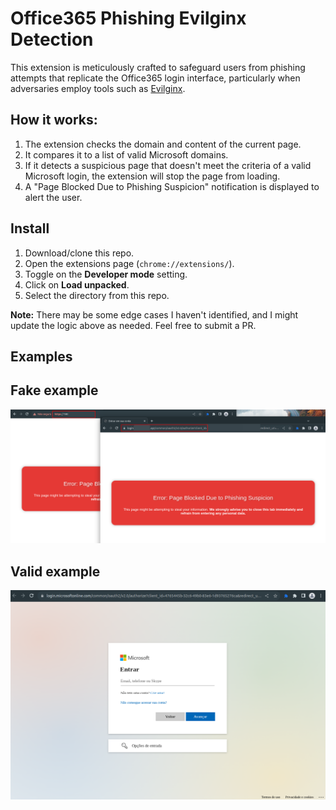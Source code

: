 # Office365 Phishing Evilginx Detection

This extension is meticulously crafted to safeguard users from phishing attempts that replicate the Office365 login interface, particularly when adversaries employ tools such as [Evilginx](https://github.com/kgretzky/evilginx2).

## How it works:

1. The extension checks the domain and content of the current page.
2. It compares it to a list of valid Microsoft domains.
3. If it detects a suspicious page that doesn't meet the criteria of a valid Microsoft login, the extension will stop the page from loading.
4. A "Page Blocked Due to Phishing Suspicion" notification is displayed to alert the user.

## Install

1. Download/clone this repo.
2. Open the extensions page (`chrome://extensions/`).
3. Toggle on the **Developer mode** setting.
4. Click on **Load unpacked**.
5. Select the directory from this repo.

**Note:** There may be some edge cases I haven't identified, and I might update the logic above as needed. Feel free to submit a PR.

## Examples

## Fake example
![fake](img/fake-office-ip-domain.png)

## Valid example
![valid](img/original-office.png)
